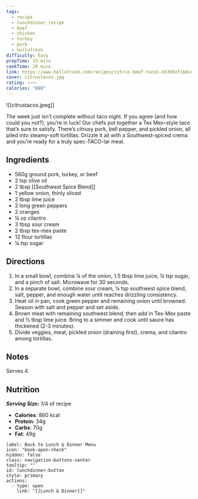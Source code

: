 ```yaml
---
tags:
  - recipe
  - lunchdinner_recipe
  - beef
  - chicken
  - turkey
  - pork
  - hellofresh
difficulty: Easy
prepTime: 15 mins
cookTime: 20 mins
link: https://www.hellofresh.com/recipes/citrus-beef-tacos-65395ef1b8cd6bf4c478fc09
cover: citrustacos.jpg
rating: ⭐️⭐️⭐️
calories: "860"
---
```

![[citrustacos.jpeg]]

The week just isn’t complete without taco night. If you agree (and how could you not?), you’re in luck! Our chefs put together a Tex Mex–style taco that’s sure to satisfy. There’s citrusy pork, bell pepper, and pickled onion, all piled into steamy-soft tortillas. Drizzle it all with a Southwest-spiced crema and you’re ready for a truly spec-TACO-lar meal.

## Ingredients
- 560g ground pork, turkey, or beef
- 2 tsp olive oil
- 2 tbsp [[Southwest Spice Blend]]
- 1 yellow onion, thinly sliced
- 2 tbsp lime juice
- 2 long green peppers
- 2 oranges
- ¼ oz cilantro
- 3 tbsp sour cream
- 2 tbsp tex-mex paste
- 12 flour tortillas
- ¼ tsp sugar


## Directions
1. In a small bowl, combine ¼ of the onion, 1.5 tbsp lime juice, ¼ tsp sugar, and a pinch of salt. Microwave for 30 seconds. 
2. In a separate bowl, combine sour cream, ¼ tsp southwest spice blend, salt, pepper, and enough water until reaches drizzling consistency. 
3. Heat oil in pan, cook green pepper and remaining onion until browned. Season with salt and pepper and set aside. 
4. Brown meat with remaining southwest blend, then add in Tex-Mex paste and ½ tbsp lime juice. Bring to a simmer and cook until sauce has thickened (2-3 minutes). 
5. Divide veggies, meat, pickled onion (draining first), crema, and cilantro among tortillas.

## Notes
Serves 4.

## Nutrition
***Serving Size:*** 1/4 of recipe
- **Calories**: 860 kcal
- **Protein**: 34g
- **Carbs**: 70g
- **Fat**: 49g


```meta-bind-button
label: Back to Lunch & Dinner Menu
icon: "book-open-check"
hidden: false
class: navigation-buttons-center
tooltip: ""
id: lunchdinner-button
style: primary
actions:
  - type: open
    link: "[[Lunch & Dinner]]"

```
 

